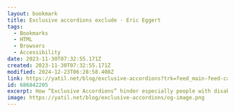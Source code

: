 ```yaml
---
layout: bookmark
title: Exclusive accordions exclude · Eric Eggert
tags:
  - Bookmarks
  - HTML
  - Browsers
  - Accessibility
date: 2023-11-30T07:32:55.171Z
created: 2023-11-30T07:32:55.171Z
modified: 2024-12-23T06:28:58.408Z
link: https://yatil.net/blog/exclusive-accordions?trk=feed_main-feed-card_feed-article-content
id: 686842205
excerpt: How “Exclusive Accordions” hinder especially people with disabilities to efficiently use web pages, and why that is a reason to be careful about making it easy to implement them.
image: https://yatil.net/blog/exclusive-accordions/og-image.png
---
```

